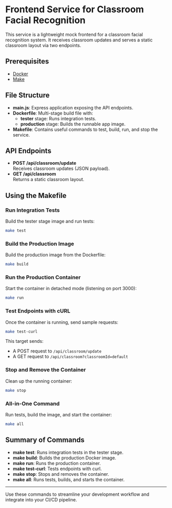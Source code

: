 # Frontend Service for Classroom Facial Recognition

This service is a lightweight mock frontend for a classroom facial recognition system. It receives classroom updates and serves a static classroom layout via two endpoints.

## Prerequisites

- [Docker](https://docs.docker.com/get-docker/)
- [Make](https://www.gnu.org/software/make/)

## File Structure

- **main.js**: Express application exposing the API endpoints.
- **Dockerfile**: Multi-stage build file with:
  - **tester** stage: Runs integration tests.
  - **production** stage: Builds the runnable app image.
- **Makefile**: Contains useful commands to test, build, run, and stop the service.

## API Endpoints

- **POST /api/classroom/update**  
  Receives classroom updates (JSON payload).  
- **GET /api/classroom**  
  Returns a static classroom layout.

## Using the Makefile

### Run Integration Tests

Build the tester stage image and run tests:
```bash
make test
```

### Build the Production Image

Build the production image from the Dockerfile:
```bash
make build
```

### Run the Production Container

Start the container in detached mode (listening on port 3000):
```bash
make run
```

### Test Endpoints with cURL

Once the container is running, send sample requests:
```bash
make test-curl
```

This target sends:
- A POST request to `/api/classroom/update`
- A GET request to `/api/classroom?classroomId=default`

### Stop and Remove the Container

Clean up the running container:
```bash
make stop
```

### All-in-One Command

Run tests, build the image, and start the container:
```bash
make all
```

## Summary of Commands

- **make test**: Runs integration tests in the tester stage.
- **make build**: Builds the production Docker image.
- **make run**: Runs the production container.
- **make test-curl**: Tests endpoints with curl.
- **make stop**: Stops and removes the container.
- **make all**: Runs tests, builds, and starts the container.

---

Use these commands to streamline your development workflow and integrate into your CI/CD pipeline.